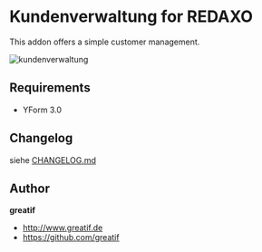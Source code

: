 # Kundenverwaltung for REDAXO
This addon offers a simple customer management.

![kundenverwaltung](IMG.png)

## Requirements

- YForm 3.0

## Changelog

siehe [CHANGELOG.md](https://github.com/greatif/kundenverwaltung/blob/master/CHANGELOG.md)

## Author

**greatif**

* http://www.greatif.de
* https://github.com/greatif